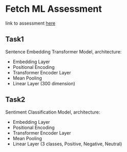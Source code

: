 # Fetch ML Assessment
link to assessment [here](https://app3.greenhouse.io/tests/dc9d7860c17da3281ab024e4ef3d51d2?utm_medium=email&utm_source=TakeHomeTest&utm_source=Automated)

## Task1
Sentence Embedding Transformer Model, architecture:
 - Embedding Layer
 - Positional Encoding
 - Transformer Encoder Layer
 - Mean Pooling
 - Linear Layer (300 dimension)

## Task2
Sentiment Classification Model, architecture:
 - Embedding Layer
 - Positional Encoding
 - Transformer Encoder Layer
 - Mean Pooling
 - Linear Layer (3 classes, Positive, Negative, Neutral)

